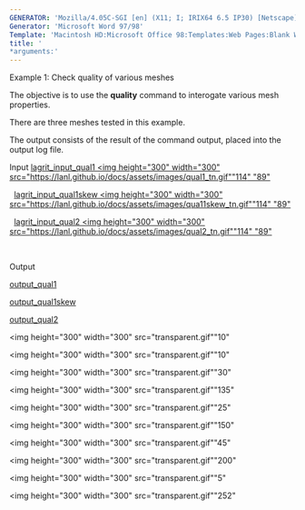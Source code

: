 ```yaml
---
GENERATOR: 'Mozilla/4.05C-SGI [en] (X11; I; IRIX64 6.5 IP30) [Netscape]'
Generator: 'Microsoft Word 97/98'
Template: 'Macintosh HD:Microsoft Office 98:Templates:Web Pages:Blank Web Page'
title: '
*arguments:'
---
```


Example 1: Check quality of various meshes

 The objective is to use the **quality** command to interogate various
 mesh properties.

 There are three meshes tested in this example.

 The output consists of the result of the command output, placed into
 the output log file.

Input
[lagrit\_input\_qual1
<img height="300" width="300" src="https://lanl.github.io/docs/assets/images/qual1_tn.gif""114"
"89"](../lagrit_input_qual1)

   
[lagrit\_input\_qual1skew
<img height="300" width="300" src="https://lanl.github.io/docs/assets/images/qua11skew_tn.gif""114"
"89"](../lagrit_input_qual1skew)

   
[lagrit\_input\_qual2
<img height="300" width="300" src="https://lanl.github.io/docs/assets/images/qual2_tn.gif""114"
"89"](../lagrit_input_qual2)

   

Output

 [output\_qual1](../output_qual1)

 [output\_qual1skew](../output_qual1skew)

 [output\_qual2](../output_qual2)


<img height="300" width="300" src="transparent.gif""10" 


<img height="300" width="300" src="transparent.gif""10" 


<img height="300" width="300" src="transparent.gif""30" 


<img height="300" width="300" src="transparent.gif""135" 


<img height="300" width="300" src="transparent.gif""25" 


<img height="300" width="300" src="transparent.gif""150" 


<img height="300" width="300" src="transparent.gif""45" 


<img height="300" width="300" src="transparent.gif""200" 


<img height="300" width="300" src="transparent.gif""5" 


<img height="300" width="300" src="transparent.gif""252" 
